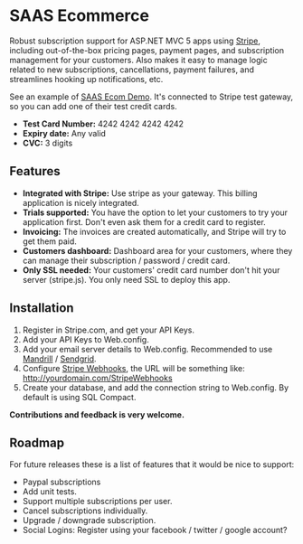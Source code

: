 SAAS Ecommerce
==============

Robust subscription support for ASP.NET MVC 5 apps using [Stripe](https://stripe.com), including out-of-the-box pricing pages, payment pages, and  subscription management for your customers. Also makes it easy to manage logic related to new subscriptions, cancellations, payment failures, and streamlines hooking up notifications, etc.

See an example of [SAAS Ecom Demo](http://saas-ecom.azurewebsites.net/). It's connected to Stripe test gateway, so you can add one of their test credit cards.

* **Test Card Number:** 4242 4242 4242 4242 
* **Expiry date:** Any valid
* **CVC:** 3 digits

## Features

*  **Integrated with Stripe:** Use stripe as your gateway. This billing application is nicely integrated.
*  **Trials supported:** You have the option to let your customers to try your application first. Don't even ask them for a credit card to register.
*  **Invoicing:** The invoices are created automatically, and Stripe will try to get them paid.
*  **Customers dashboard:** Dashboard area for your customers, where they can manage their subscription / password / credit card.
*  **Only SSL needed:** Your customers' credit card number don't hit your server (stripe.js). You only need SSL to deploy this app.

## Installation

1. Register in Stripe.com, and get your API Keys.
2. Add your API Keys to Web.config.
3. Add your email server details to Web.config. Recommended to use [Mandrill](http://www.mandrill.com) / [Sendgrid](http://www.sendgrid.com).
4. Configure [Stripe Webhooks](https://manage.stripe.com/account/webhooks), the URL will be something like: http://yourdomain.com/StripeWebhooks
5. Create your database, and add the connection string to Web.config. By default is using SQL Compact.

**Contributions and feedback is very welcome.**

## Roadmap

For future releases these is a list of features that it would be nice to support:

* Paypal subscriptions
* Add unit tests.
* Support multiple subscriptions per user.
* Cancel subscriptions individually.
* Upgrade / downgrade subscription.
* Social Logins: Register using your facebook / twitter / google account?
